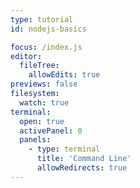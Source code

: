 ```yaml
---
type: tutorial
id: nodejs-basics

focus: /index.js
editor:
  fileTree:
    allowEdits: true
previews: false
filesystem:
  watch: true
terminal:
  open: true
  activePanel: 0
  panels:
    - type: terminal
      title: 'Command Line'
      allowRedirects: true
---
```


